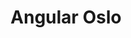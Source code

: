 ---
key: angularoslo
title: Angular Oslo
category: organizers
logo: /images/partners/organizers/angularoslo.png
website: 'https://www.meetup.com/AngularJS-Oslo/'
socials: []
---